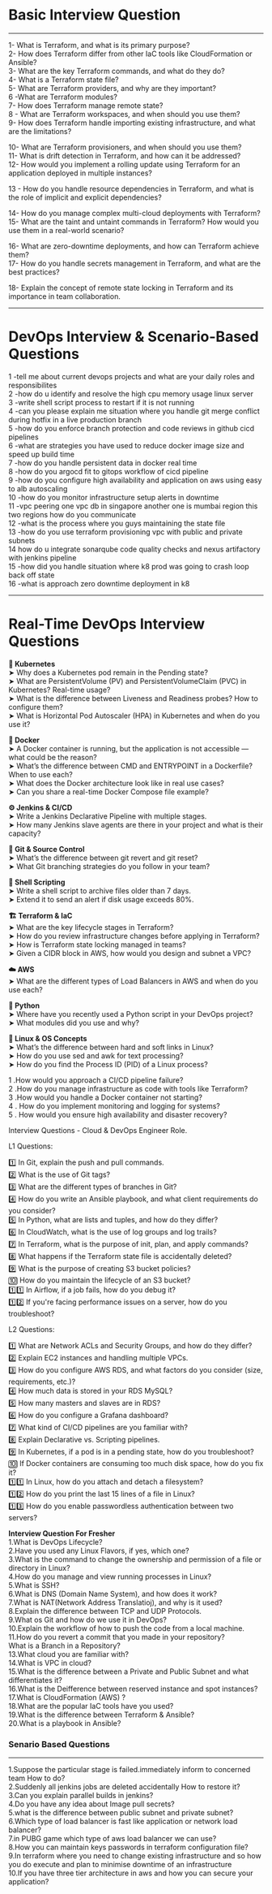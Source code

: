 # Basic Interview Question
*************************************
1- What is Terraform, and what is its primary purpose?<br>
2-  How does Terraform differ from other IaC tools like CloudFormation or Ansible?<br>
3-  What are the key Terraform commands, and what do they do?<br>
4- What is a Terraform state file?<br>
5- What are Terraform providers, and why are they important?<br>
6 -What are Terraform modules?<br>
7- How does Terraform manage remote state?<br>
8 - What are Terraform workspaces, and when should you use them?<br>
9- How does Terraform handle importing existing infrastructure, and what are the limitations?<br>

10- What are Terraform provisioners, and when should you use them?<br>
11- What is drift detection in Terraform, and how can it be addressed?<br>
12- How would you implement a rolling update using Terraform for an application deployed in multiple instances?<br>

13 - How do you handle resource dependencies in Terraform, and what is the role of implicit and explicit dependencies?<br>

14-  How do you manage complex multi-cloud deployments with Terraform?<br>
15-  What are the taint and untaint commands in Terraform? How would you use them in a real-world scenario?<br>

16- What are zero-downtime deployments, and how can Terraform achieve them?<br>
17- How do you handle secrets management in Terraform, and what are the best practices?<br>

18- Explain the concept of remote state locking in Terraform and its importance in team collaboration.<br>

***********************************************************************************************

# DevOps Interview & Scenario-Based Questions 

1 -tell me about current devops projects and what are your daily roles and responsibilites<br>
2 -how do u identify and resolve the high cpu memory usage linux server<br>
3 -write shell script process to restart if it is not running<br>
4 -can you please explain me situation where you handle git merge conflict during hotfix in a live production branch<br>
5 -how do you enforce branch protection and code reviews in github cicd pipelines<br>
6 -what are strategies you have used to reduce docker image size and speed up build time<br>
7 -how do you handle persistent data in docker real time<br>
8 -how do you argocd fit to gitops workflow of cicd pipeline<br>
9 -how do you configure high availability and application on aws using easy to alb autoscaling<br>
10 -how do you monitor infrastructure setup alerts in downtime<br>
11 -vpc peering one vpc db in singapore another one is mumbai region this two regions how do you communicate<br>
12 -what is the process where you guys maintaining the state file<br>
13 -how do you use terraform provisioning vpc with public and private subnets<br>
14 how do u integrate sonarqube code quality checks and nexus artifactory with jenkins pipeline<br>
15 -how did you handle situation where k8 prod was going to crash loop back off state<br>
16 -what is approach zero downtime deployment in k8<br>

****************************************************************
# Real-Time DevOps Interview Questions 

**🧩 Kubernetes**<br>
➤ Why does a Kubernetes pod remain in the Pending state?<br>
➤ What are PersistentVolume (PV) and PersistentVolumeClaim (PVC) in Kubernetes? Real-time usage?<br>
➤ What is the difference between Liveness and Readiness probes? How to configure them?<br>
➤ What is Horizontal Pod Autoscaler (HPA) in Kubernetes and when do you use it?<br>

**🐳 Docker**<br>
➤ A Docker container is running, but the application is not accessible — what could be the reason?<br>
➤ What’s the difference between CMD and ENTRYPOINT in a Dockerfile? When to use each?<br>
➤ What does the Docker architecture look like in real use cases?<br>
➤ Can you share a real-time Docker Compose file example?<br>

**⚙️ Jenkins & CI/CD**<br>
➤ Write a Jenkins Declarative Pipeline with multiple stages.<br>
➤ How many Jenkins slave agents are there in your project and what is their capacity?<br>

**🧬 Git & Source Control**<br>
➤ What’s the difference between git revert and git reset?<br>
➤ What Git branching strategies do you follow in your team?<br>

**🐚 Shell Scripting**<br>
➤ Write a shell script to archive files older than 7 days.<br>
➤ Extend it to send an alert if disk usage exceeds 80%.<br>

**🏗️ Terraform & IaC**<br>
➤ What are the key lifecycle stages in Terraform?<br>
➤ How do you review infrastructure changes before applying in Terraform?<br>
➤ How is Terraform state locking managed in teams?<br>
➤ Given a CIDR block in AWS, how would you design and subnet a VPC?<br>

**☁️ AWS**<br>
➤ What are the different types of Load Balancers in AWS and when do you use each?<br>

**🐍 Python**<br>
➤ Where have you recently used a Python script in your DevOps project?<br>
➤ What modules did you use and why?<br>

**🧱 Linux & OS Concepts**<br>
➤ What’s the difference between hard and soft links in Linux?<br>
➤ How do you use sed and awk for text processing?<br>
➤ How do you find the Process ID (PID) of a Linux process?<br>

1 .How would you approach a CI/CD pipeline failure?<br>
2 .How do you manage infrastructure as code with tools like Terraform? <br>
3 .How would you handle a Docker container not starting?<br>
4 . How do you implement monitoring and logging for systems?<br>
5 . How would you ensure high availability and disaster recovery?<br>


Interview Questions - Cloud & DevOps Engineer Role.

L1 Questions:

1️⃣ In Git, explain the push and pull commands.<br>
2️⃣ What is the use of Git tags?<br>
3️⃣ What are the different types of branches in Git?<br>
4️⃣ How do you write an Ansible playbook, and what client requirements do you consider?<br>
5️⃣ In Python, what are lists and tuples, and how do they differ?<br>
6️⃣ In CloudWatch, what is the use of log groups and log trails?<br>
7️⃣ In Terraform, what is the purpose of init, plan, and apply commands?<br>
8️⃣ What happens if the Terraform state file is accidentally deleted?<br>
9️⃣ What is the purpose of creating S3 bucket policies?<br>
🔟 How do you maintain the lifecycle of an S3 bucket?<br>
1️⃣1️⃣ In Airflow, if a job fails, how do you debug it?<br>
1️⃣2️⃣ If you're facing performance issues on a server, how do you troubleshoot?<br>

 L2 Questions:

1️⃣ What are Network ACLs and Security Groups, and how do they differ?<br>
2️⃣ Explain EC2 instances and handling multiple VPCs.<br>
3️⃣ How do you configure AWS RDS, and what factors do you consider (size, requirements, etc.)?<br>
4️⃣ How much data is stored in your RDS MySQL?<br>
5️⃣ How many masters and slaves are in RDS?<br>
6️⃣ How do you configure a Grafana dashboard?<br>
7️⃣ What kind of CI/CD pipelines are you familiar with?<br>
8️⃣ Explain Declarative vs. Scripting pipelines.<br>
9️⃣ In Kubernetes, if a pod is in a pending state, how do you troubleshoot?<br>
🔟 If Docker containers are consuming too much disk space, how do you fix it?<br>
1️⃣1️⃣ In Linux, how do you attach and detach a filesystem?<br>
1️⃣2️⃣ How do you print the last 15 lines of a file in Linux?<br>
1️⃣3️⃣ How do you enable passwordless authentication between two servers?<br>



******Interview Question For Fresher******<br>
1.What is DevOps Lifecycle?<br>
2.Have you used any Linux Flavors, if yes, which one?<br>
3.What is the command to change the ownership and permission of a file or directory in Linux?<br>
4.How do you manage and view running processes in Linux?<br>
5.What is SSH?<br>
6.What is DNS (Domain Name System), and how does it work?<br>
7.What is NAT(Network Address Translatioj), and why is it used?<br>
8.Explain the difference between TCP and UDP Protocols.<br>
9.What os Git and how do we use it in DevOps?<br>
10.Explain the workflow of how to push the code from a local machine.<br>
11.How do you revert a commit that you made in your repository?<br>
What is a Branch in a Repository?<br>
13.What cloud you are familiar with?<br>
14.What is VPC in cloud?<br>
15.What is the difference between a Private and Public Subnet and what differentiates it?<br>
16.What is the Deifference between reserved instance and spot instances?<br>
17.What is CloudFormation (AWS) ?<br>
18.What are the popular IaC tools have you used?<br>
19.What is the difference between Terraform & Ansible?<br>
20.What is a playbook in Ansible?<br>

### Senario Based Questions
*******************************
1.Suppose the particular stage is failed.immediately inform to concerned team How to do?<br>
2.Suddenly all jenkins jobs are deleted accidentally How to restore it?<br>
3.Can you explain parallel builds in jenkins?<br>
4.Do you have any idea about Image pull secrets?<br>
5.what is the difference between public subnet and private subnet?<br>
6.Which type of load balancer is fast like application or network load balancer?<br>
7.in PUBG game which type of aws load balancer we can use?<br>
8.How you can maintain keys passwords in terraform configuration file?<br>
9.In terraform where you need to change existing infrastructure and so how you do execute and plan to minimise downtime of an infrastructure<br>
10.If you have three tier architecture in aws and how you can secure your application?<br>



  

   

   

   
